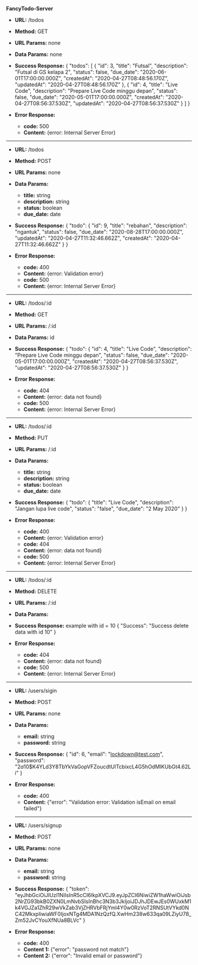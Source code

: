 **FancyTodo-Server**

* **URL:**
/todos

* **Method:**
GET

* **URL Params:**
none

* **Data Params:**
none

* **Success Response:**
{
  "todos": [
    {
      "id": 3,
      "title": "Futsal",
      "description": "Futsal di GS kelapa 2",
      "status": false,
      "due_date": "2020-06-01T17:00:00.000Z",
      "createdAt": "2020-04-27T08:48:56.170Z",
      "updatedAt": "2020-04-27T08:48:56.170Z"
    },
    {
      "id": 4,
      "title": "Live Code",
      "description": "Prepare Live Code minggu depan",
      "status": false,
      "due_date": "2020-05-01T17:00:00.000Z",
      "createdAt": "2020-04-27T08:56:37.530Z",
      "updatedAt": "2020-04-27T08:56:37.530Z"
    }
  ]
}

* **Error Response:**
  * **code:** 500 <br />
  * **Content:** {error: Internal Server Error}

--------------------------------------------------------------------------------------------------

* **URL:**
/todos

* **Method:**
POST

* **URL Params:**
none

* **Data Params:**
  * **title:** string<br />
  * **description:** string<br />
  * **status:** boolean<br />
  * **due_date:** date

* **Success Response:**
{
  "todo": {
    "id": 9,
    "title": "rebahan",
    "description": "ngantuk",
    "status": false,
    "due_date": "2020-08-28T17:00:00.000Z",
    "updatedAt": "2020-04-27T11:32:46.662Z",
    "createdAt": "2020-04-27T11:32:46.662Z"
  }
}

* **Error Response:**
  * **code:** 400 <br />
  * **Content:** {error: Validation error}<br />
  * **code:** 500 <br />
  * **Content:** {error: Internal Server Error}

--------------------------------------------------------------------------------------------------

* **URL:**
/todos/:id

* **Method:**
GET

* **URL Params:**
/:id

* **Data Params:**
id

* **Success Response:**
{
  "todo": {
    "id": 4,
    "title": "Live Code",
    "description": "Prepare Live Code minggu depan",
    "status": false,
    "due_date": "2020-05-01T17:00:00.000Z",
    "createdAt": "2020-04-27T08:56:37.530Z",
    "updatedAt": "2020-04-27T08:56:37.530Z"
  }
}

* **Error Response:**
  * **code:** 404 <br />
  * **Content:** {error: data not found}<br />
  * **code:** 500 <br />
  * **Content:** {error: Internal Server Error}

----------------------------------------------------------------------------------------------------

* **URL:**
/todos/:id

* **Method:**
PUT

* **URL Params:**
/:id

* **Data Params:**
  * **title:** string<br />
  * **description:** string<br />
  * **status:** boolean<br />
  * **due_date:** date

* **Success Response:**
{
  "todo": {
    "title": "Live Code",
    "description": "Jangan lupa live code",
    "status": "false",
    "due_date": "2 May 2020"
  }
}

* **Error Response:**
  * **code:** 400 <br />
  * **Content:** {error: Validation error}<br />
  * **code:** 404 <br />
  * **Content:** {error: data not found}<br />
  * **code:** 500 <br />
  * **Content:** {error: Internal Server Error}

----------------------------------------------------------------------------------------------------

* **URL:**
/todos/:id

* **Method:**
DELETE

* **URL Params:**
/:id

* **Data Params:**

* **Success Response:**
example with id = 10
{
  "Success": "Success delete data with id 10"
}

* **Error Response:**
  * **code:** 404 <br />
  * **Content:** {error: data not found}<br />
  * **code:** 500 <br />
  * **Content:** {error: Internal Server Error}

----------------------------------------------------------------------------------------------------

* **URL:**
/users/sigin

* **Method:**
POST

* **URL Params:**
none

* **Data Params:**
  * **email:** string <br />
  * **password:** string

* **Success Response:**
{
  "id": 6,
  "email": "lockdown@test.com",
  "password": "$2a$10$K4YLd3Y8TbYkVaGopVFZoucdtUlTcbixcL4G5hOdMIKUbGt4.62Li"
}

* **Error Response:**
  * **code:** 400 <br />
  * **Content:** {"error": "Validation error: Validation isEmail on email failed"}

  ----------------------------------------------------------------------------------------------------

* **URL:**
/users/signup

* **Method:**
POST

* **URL Params:**
none

* **Data Params:**
  * **email:** string <br />
  * **password:** string

* **Success Response:**
{
  "token": "eyJhbGciOiJIUzI1NiIsInR5cCI6IkpXVCJ9.eyJpZCI6NiwiZW1haWwiOiJsb2NrZG93bkB0ZXN0LmNvbSIsInBhc3N3b3JkIjoiJDJhJDEwJEs0WUxkM1k4VGJZa1ZhR29wVkZab3VjZHRVbFRjYml4Y0w0RzVoT2RNSUtVYkd0NC42MkxpIiwiaWF0IjoxNTg4MDA1NzQzfQ.XwHm238w633qa09LZiyU78_Zm52JvCYouXfNUa8BLVc"
}

* **Error Response:**
  * **code:** 400 <br />
  * **Content 1:** {"error": "password not match"}<br />
  * **Content 2:** {"error": "Invalid email or password"}